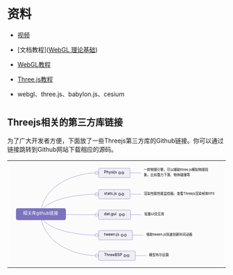 # 资料

- [视频](https://www.bilibili.com/video/BV1WQ4y1m7NF?spm_id_from=333.337.search-card.all.click)

- [文档教程]([WebGL 理论基础](https://webglfundamentals.org/webgl/lessons/zh_cn/))

- [WebGL教程](http://www.webgl3d.cn/WebGL/)

- [Three.js教程](http://www.webgl3d.cn/Three.js/)

- webgl、three.js、babylon.js、cesium

# 

## Threejs相关的第三方库链接

为了广大开发者方便，下面放了一些Threejs第三方库的Github链接。你可以通过链接跳转到Github网站下载相应的源码。

<table>
     <tr>
         <td>
             <svg id="kity_svg_6" xmlns="http://www.w3.org/2000/svg" xmlns:xlink="http://www.w3.org/1999/xlink" version="1.1" width="767" height="376" style="background: rgb(251, 251, 251); visibility: visible;" viewBox="0 0 767 376"><defs id="kity_defs_7"><linearGradient id="kity_linearGradient_17" x1="0" y1="0" x2="0" y2="1"><stop id="kity_stop_18" offset="0" stop-color="rgb(255, 255, 255)"></stop><stop id="kity_stop_19" offset="1" stop-color="rgb(204, 204, 204)"></stop></linearGradient><marker id="kity_marker_2" orient="auto" refX="6" refY="0" viewBox="-7 -7 14 14" markerWidth="7" markerHeight="7" markerUnits="userSpaceOnUse"><path id="kity_path_3" fill="rgb(123, 115, 191)" stroke="none" d="M6,0A6,6,0,1,1,-6,0A6,6,0,1,1,6,0"></path></marker></defs><g id="kity_g_8"><g id="minder1" text-rendering="optimize-speed"><g id="minder_connect_group1"><path id="kity_path_210" fill="none" stroke="rgb(123, 115, 191)" stroke-width="1" d="M109.50000379234552,189.5000043436885A207,149,0,0,1,316.5000037923455,40.50000434368849"></path><path id="kity_path_218" fill="none" stroke="rgb(123, 115, 191)" stroke-width="1" d="M109.50000379234552,189.5000043436885A207,72,0,0,1,316.5000037923455,117.50000434368849"></path><path id="kity_path_226" fill="none" stroke="rgb(123, 115, 191)" stroke-width="1" d="M109.50000379234552,189.5000043436885A207,2,0,0,0,316.5000037923455,191.5000043436885"></path><path id="kity_path_234" fill="none" stroke="rgb(123, 115, 191)" stroke-width="1" d="M109.50000379234552,189.5000043436885A207,76,0,0,0,316.5000037923455,265.5000043436885"></path><path id="kity_path_242" fill="none" stroke="rgb(123, 115, 191)" stroke-width="1" d="M109.50000379234552,189.5000043436885A207,150,0,0,0,316.5000037923455,339.5000043436885"></path><path id="kity_path_265" fill="none" stroke="rgb(123, 115, 191)" stroke-width="1" d="M432.5000037923455,40.50000434368849C452.5000037923455,40.50000434368849,452.5000037923455,40.50000434368849,472.5000037923455,40.50000434368849"></path><path id="kity_path_274" fill="none" stroke="rgb(123, 115, 191)" stroke-width="1" d="M432.5000037923455,117.50000434368849C452.5000037923455,117.50000434368849,452.5000037923455,117.50000434368849,472.5000037923455,117.50000434368849"></path><path id="kity_path_282" fill="none" stroke="rgb(123, 115, 191)" stroke-width="1" d="M434.5000037923455,191.5000043436885C454.5000037923455,191.5000043436885,454.5000037923455,191.5000043436885,474.5000037923455,191.5000043436885"></path><path id="kity_path_290" fill="none" stroke="rgb(123, 115, 191)" stroke-width="1" d="M441.5000037923455,265.5000043436885C461.5000037923455,265.5000043436885,461.5000037923455,265.5000043436885,481.5000037923455,265.5000043436885"></path><path id="kity_path_298" fill="none" stroke="rgb(123, 115, 191)" stroke-width="1" d="M451.5000037923455,339.5000043436885C471.5000037923455,339.5000043436885,471.5000037923455,339.5000043436885,491.5000037923455,339.5000043436885"></path></g><g id="minder_node1"><path id="node_outline1" fill="rgb(123, 115, 191)" stroke="rgb(123, 115, 191)" d="M25.500003792345524,169.5000043436885h168a5,5,0,0,1,5,5v30a5,5,0,0,1,-5,5h-168a5,5,0,0,1,-5,-5v-30a5,5,0,0,1,5,-5z" stroke-width="3"></path><g id="node_text1" fill="white"><text id="kity_text_22" text-rendering="inherit" font-size="16" dy=".8em" y="179.1000043079257" x="44.500003792345524">相关库github链接</text></g><a id="kity_a_118" xlink:href="http://www.yanhuangxueyuan.com/threejs/docs/index.html#api/zh/textures/Texture" target="_blank" xlink:title="http://www.yanhuangxueyuan.com/threejs/docs/index.html#api/zh/textures/Texture" style="cursor: pointer;" display="none"><path id="kity_path_120" fill="rgba(255, 255, 255, 0)" stroke="none" d="M46.500003792345524,183.5000043436885h16a4,4,0,0,1,4,4v14a4,4,0,0,1,-4,4h-16a4,4,0,0,1,-4,-4v-14a4,4,0,0,1,4,-4z"></path><path id="kity_path_119" fill="#666" stroke="none" d="M61.11400379234553,199.72400434368848h-1.278c-1.668,0,-3.07,-1.07,-3.599,-2.556h4.877c0.707,0,1.278,-0.571,1.278,-1.278V193.3340043436885c0,-0.707,-0.571,-1.278,-1.278,-1.278h-4.877C56.76600379234552,190.5710043436885,58.16800379234552,189.5000043436885,59.83600379234552,189.5000043436885h1.278c2.116,0,3.834,1.716,3.834,3.834V195.89000434368847C64.94800379234553,198.0080043436885,63.23000379234553,199.72400434368848,61.11400379234553,199.72400434368848zM49.612003792345526,194.61200434368848c0,-0.707,0.573,-1.278,1.278,-1.278h7.668c0.707,0,1.278,0.571,1.278,1.278S59.265003792345524,195.89000434368847,58.558003792345524,195.89000434368847H50.890003792345524C50.185003792345526,195.89000434368847,49.612003792345526,195.31900434368848,49.612003792345526,194.61200434368848zM47.05600379234552,193.3340043436885V195.89000434368847c0,0.707,0.573,1.278,1.278,1.278h4.877c-0.528,1.486,-1.932,2.556,-3.599,2.556H48.33400379234553C46.216003792345525,199.72400434368848,44.500003792345524,198.0080043436885,44.500003792345524,195.89000434368847V193.3340043436885C44.500003792345524,191.2160043436885,46.216003792345525,189.5000043436885,48.33400379234553,189.5000043436885h1.278c1.667,0,3.071,1.071,3.599,2.556H48.33400379234553C47.62900379234552,192.0560043436885,47.05600379234552,192.6270043436885,47.05600379234552,193.3340043436885z"></path></a></g><g id="kity_g_14" display="none"><path id="kity_path_15" fill="none" stroke="none" d="M44.500003792345524,189.5000043436885h0v0h0z"></path><path id="kity_path_16" fill="none" stroke="none"></path></g><g id="minder_node24"><g id="node_expander23" style="cursor: pointer;"><path id="kity_path_215" fill="white" stroke="gray" d="M317.50000777095556,40.50000212341547A6,6,0,1,1,305.50000777095556,40.50000212341547A6,6,0,1,1,317.50000777095556,40.50000212341547"></path><path id="kity_path_216" fill="none" stroke="gray" d="M307.00000777095556,40.50000212341547L316.00000777095556,40.50000212341547"></path></g><path id="node_outline24" fill="rgb(239, 238, 246)" stroke="rgb(123, 115, 191)" d="M321.5000081732869,23.50000212341547h108a3,3,0,0,1,3,3v28a3,3,0,0,1,-3,3h-108a3,3,0,0,1,-3,-3v-28a3,3,0,0,1,3,-3z" stroke-width="1"></path><g id="node_text24" fill="black"><text id="kity_text_212" text-rendering="inherit" font-size="14" dy=".8em" y="31.40000209212303" x="338.5000081732869">Physijs</text></g><a id="kity_a_249" xlink:href="https://github.com/chandlerprall/Physijs" target="_blank" xlink:title="https://github.com/chandlerprall/Physijs" style="cursor: pointer;"><path id="kity_path_251" fill="rgba(255, 255, 255, 0)" stroke="none" d="M392.5000089481473,29.500002048909664h16a4,4,0,0,1,4,4v14a4,4,0,0,1,-4,4h-16a4,4,0,0,1,-4,-4v-14a4,4,0,0,1,4,-4z"></path><path id="kity_path_250" fill="#666" stroke="none" d="M407.1140089481473,45.72400204890967h-1.278c-1.668,0,-3.07,-1.07,-3.599,-2.556h4.877c0.707,0,1.278,-0.571,1.278,-1.278V39.33400204890967c0,-0.707,-0.571,-1.278,-1.278,-1.278h-4.877C402.7660089481473,36.57100204890966,404.1680089481473,35.500002048909664,405.8360089481473,35.500002048909664h1.278c2.116,0,3.834,1.716,3.834,3.834V41.890002048909665C410.9480089481473,44.00800204890966,409.2300089481473,45.72400204890967,407.1140089481473,45.72400204890967zM395.6120089481473,40.612002048909666c0,-0.707,0.573,-1.278,1.278,-1.278h7.668c0.707,0,1.278,0.571,1.278,1.278S405.2650089481473,41.890002048909665,404.5580089481473,41.890002048909665H396.8900089481473C396.1850089481473,41.890002048909665,395.6120089481473,41.31900204890967,395.6120089481473,40.612002048909666zM393.0560089481473,39.33400204890967V41.890002048909665c0,0.707,0.573,1.278,1.278,1.278h4.877c-0.528,1.486,-1.932,2.556,-3.599,2.556H394.3340089481473C392.2160089481473,45.72400204890967,390.5000089481473,44.00800204890966,390.5000089481473,41.890002048909665V39.33400204890967C390.5000089481473,37.216002048909665,392.2160089481473,35.500002048909664,394.3340089481473,35.500002048909664h1.278c1.667,0,3.071,1.071,3.599,2.556H394.3340089481473C393.6290089481473,38.05600204890966,393.0560089481473,38.62700204890967,393.0560089481473,39.33400204890967z"></path></a></g><g id="minder_node25"><g id="node_expander24" style="cursor: pointer;"><path id="kity_path_223" fill="white" stroke="gray" d="M317.50000777095556,117.50000327080488A6,6,0,1,1,305.50000777095556,117.50000327080488A6,6,0,1,1,317.50000777095556,117.50000327080488"></path><path id="kity_path_224" fill="none" stroke="gray" d="M307.00000777095556,117.50000327080488L316.00000777095556,117.50000327080488"></path></g><path id="node_outline25" fill="rgb(239, 238, 246)" stroke="rgb(123, 115, 191)" d="M321.5000081732869,100.50000327080488h108a3,3,0,0,1,3,3v28a3,3,0,0,1,-3,3h-108a3,3,0,0,1,-3,-3v-28a3,3,0,0,1,3,-3z" stroke-width="1"></path><g id="node_text25" fill="black"><text id="kity_text_220" text-rendering="inherit" font-size="14" dy=".8em" y="108.40000323951244" x="338.5000081732869">stats.js</text></g><a id="kity_a_252" xlink:href="https://github.com/mrdoob/stats.js" target="_blank" xlink:title="https://github.com/mrdoob/stats.js" style="cursor: pointer;"><path id="kity_path_254" fill="rgba(255, 255, 255, 0)" stroke="none" d="M392.5000089481473,106.50000319629908h16a4,4,0,0,1,4,4v14a4,4,0,0,1,-4,4h-16a4,4,0,0,1,-4,-4v-14a4,4,0,0,1,4,-4z"></path><path id="kity_path_253" fill="#666" stroke="none" d="M407.1140089481473,122.72400319629908h-1.278c-1.668,0,-3.07,-1.07,-3.599,-2.556h4.877c0.707,0,1.278,-0.571,1.278,-1.278V116.33400319629908c0,-0.707,-0.571,-1.278,-1.278,-1.278h-4.877C402.7660089481473,113.57100319629907,404.1680089481473,112.50000319629908,405.8360089481473,112.50000319629908h1.278c2.116,0,3.834,1.716,3.834,3.834V118.89000319629908C410.9480089481473,121.00800319629907,409.2300089481473,122.72400319629908,407.1140089481473,122.72400319629908zM395.6120089481473,117.61200319629907c0,-0.707,0.573,-1.278,1.278,-1.278h7.668c0.707,0,1.278,0.571,1.278,1.278S405.2650089481473,118.89000319629908,404.5580089481473,118.89000319629908H396.8900089481473C396.1850089481473,118.89000319629908,395.6120089481473,118.31900319629908,395.6120089481473,117.61200319629907zM393.0560089481473,116.33400319629908V118.89000319629908c0,0.707,0.573,1.278,1.278,1.278h4.877c-0.528,1.486,-1.932,2.556,-3.599,2.556H394.3340089481473C392.2160089481473,122.72400319629908,390.5000089481473,121.00800319629907,390.5000089481473,118.89000319629908V116.33400319629908C390.5000089481473,114.21600319629907,392.2160089481473,112.50000319629908,394.3340089481473,112.50000319629908h1.278c1.667,0,3.071,1.071,3.599,2.556H394.3340089481473C393.6290089481473,115.05600319629907,393.0560089481473,115.62700319629907,393.0560089481473,116.33400319629908z"></path></a></g><g id="minder_node26"><g id="node_expander25" style="cursor: pointer;"><path id="kity_path_231" fill="white" stroke="gray" d="M317.50000777095556,191.5000043734908A6,6,0,1,1,305.50000777095556,191.5000043734908A6,6,0,1,1,317.50000777095556,191.5000043734908"></path><path id="kity_path_232" fill="none" stroke="gray" d="M307.00000777095556,191.5000043734908L316.00000777095556,191.5000043734908"></path></g><path id="node_outline26" fill="rgb(239, 238, 246)" stroke="rgb(123, 115, 191)" d="M321.5000081732869,174.5000043734908h110a3,3,0,0,1,3,3v28a3,3,0,0,1,-3,3h-110a3,3,0,0,1,-3,-3v-28a3,3,0,0,1,3,-3z" stroke-width="1"></path><g id="node_text26" fill="black"><text id="kity_text_228" text-rendering="inherit" font-size="14" dy=".8em" y="182.40000434219837" x="338.5000081732869">dat.gui</text></g><a id="kity_a_255" xlink:href="https://github.com/dataarts/dat.gui" target="_blank" xlink:title="https://github.com/dataarts/dat.gui" style="cursor: pointer;"><path id="kity_path_257" fill="rgba(255, 255, 255, 0)" stroke="none" d="M394.5000089779496,180.500004298985h16a4,4,0,0,1,4,4v14a4,4,0,0,1,-4,4h-16a4,4,0,0,1,-4,-4v-14a4,4,0,0,1,4,-4z"></path><path id="kity_path_256" fill="#666" stroke="none" d="M409.1140089779496,196.724004298985h-1.278c-1.668,0,-3.07,-1.07,-3.599,-2.556h4.877c0.707,0,1.278,-0.571,1.278,-1.278V190.334004298985c0,-0.707,-0.571,-1.278,-1.278,-1.278h-4.877C404.76600897794964,187.571004298985,406.1680089779496,186.500004298985,407.83600897794963,186.500004298985h1.278c2.116,0,3.834,1.716,3.834,3.834V192.890004298985C412.9480089779496,195.008004298985,411.23000897794964,196.724004298985,409.1140089779496,196.724004298985zM397.61200897794964,191.612004298985c0,-0.707,0.573,-1.278,1.278,-1.278h7.668c0.707,0,1.278,0.571,1.278,1.278S407.2650089779496,192.890004298985,406.5580089779496,192.890004298985H398.8900089779496C398.1850089779496,192.890004298985,397.61200897794964,192.319004298985,397.61200897794964,191.612004298985zM395.0560089779496,190.334004298985V192.890004298985c0,0.707,0.573,1.278,1.278,1.278h4.877c-0.528,1.486,-1.932,2.556,-3.599,2.556H396.3340089779496C394.2160089779496,196.724004298985,392.5000089779496,195.008004298985,392.5000089779496,192.890004298985V190.334004298985C392.5000089779496,188.216004298985,394.2160089779496,186.500004298985,396.3340089779496,186.500004298985h1.278c1.667,0,3.071,1.071,3.599,2.556H396.3340089779496C395.62900897794964,189.05600429898502,395.0560089779496,189.627004298985,395.0560089779496,190.334004298985z"></path></a></g><g id="minder_node27"><g id="node_expander26" style="cursor: pointer;"><path id="kity_path_239" fill="white" stroke="gray" d="M317.50000777095556,265.50000547617674A6,6,0,1,1,305.50000777095556,265.50000547617674A6,6,0,1,1,317.50000777095556,265.50000547617674"></path><path id="kity_path_240" fill="none" stroke="gray" d="M307.00000777095556,265.50000547617674L316.00000777095556,265.50000547617674"></path></g><path id="node_outline27" fill="rgb(239, 238, 246)" stroke="rgb(123, 115, 191)" d="M321.5000081732869,248.50000547617674h117a3,3,0,0,1,3,3v28a3,3,0,0,1,-3,3h-117a3,3,0,0,1,-3,-3v-28a3,3,0,0,1,3,-3z" stroke-width="1"></path><g id="node_text27" fill="black"><text id="kity_text_236" text-rendering="inherit" font-size="14" dy=".8em" y="256.4000054448843" x="338.5000081732869">tween.js</text></g><a id="kity_a_258" xlink:href="https://github.com/tweenjs/tween.js/" target="_blank" xlink:title="https://github.com/tweenjs/tween.js/" style="cursor: pointer;"><path id="kity_path_260" fill="rgba(255, 255, 255, 0)" stroke="none" d="M401.50000908225775,254.50000540167093h16a4,4,0,0,1,4,4v14a4,4,0,0,1,-4,4h-16a4,4,0,0,1,-4,-4v-14a4,4,0,0,1,4,-4z"></path><path id="kity_path_259" fill="#666" stroke="none" d="M416.1140090822577,270.7240054016709h-1.278c-1.668,0,-3.07,-1.07,-3.599,-2.556h4.877c0.707,0,1.278,-0.571,1.278,-1.278V264.33400540167094c0,-0.707,-0.571,-1.278,-1.278,-1.278h-4.877C411.76600908225777,261.57100540167096,413.16800908225775,260.50000540167093,414.83600908225776,260.50000540167093h1.278c2.116,0,3.834,1.716,3.834,3.834V266.8900054016709C419.9480090822577,269.0080054016709,418.23000908225777,270.7240054016709,416.1140090822577,270.7240054016709zM404.61200908225777,265.61200540167096c0,-0.707,0.573,-1.278,1.278,-1.278h7.668c0.707,0,1.278,0.571,1.278,1.278S414.26500908225773,266.8900054016709,413.55800908225774,266.8900054016709H405.89000908225773C405.18500908225775,266.8900054016709,404.61200908225777,266.31900540167095,404.61200908225777,265.61200540167096zM402.05600908225773,264.33400540167094V266.8900054016709c0,0.707,0.573,1.278,1.278,1.278h4.877c-0.528,1.486,-1.932,2.556,-3.599,2.556H403.33400908225775C401.21600908225776,270.7240054016709,399.50000908225775,269.0080054016709,399.50000908225775,266.8900054016709V264.33400540167094C399.50000908225775,262.21600540167094,401.21600908225776,260.50000540167093,403.33400908225775,260.50000540167093h1.278c1.667,0,3.071,1.071,3.599,2.556H403.33400908225775C402.62900908225777,263.0560054016709,402.05600908225773,263.62700540167094,402.05600908225773,264.33400540167094z"></path></a></g><g id="minder_node28"><g id="node_expander27" style="cursor: pointer;"><path id="kity_path_247" fill="white" stroke="gray" d="M317.50000777095556,339.50000657886267A6,6,0,1,1,305.50000777095556,339.50000657886267A6,6,0,1,1,317.50000777095556,339.50000657886267"></path><path id="kity_path_248" fill="none" stroke="gray" d="M307.00000777095556,339.50000657886267L316.00000777095556,339.50000657886267"></path></g><path id="node_outline28" fill="rgb(239, 238, 246)" stroke="rgb(123, 115, 191)" d="M321.5000081732869,322.50000657886267h127a3,3,0,0,1,3,3v28a3,3,0,0,1,-3,3h-127a3,3,0,0,1,-3,-3v-28a3,3,0,0,1,3,-3z" stroke-width="1"></path><g id="node_text28" fill="black"><text id="kity_text_244" text-rendering="inherit" font-size="14" dy=".8em" y="330.40000654757023" x="338.5000081732869">ThreeBSP</text></g><a id="kity_a_261" xlink:href="https://github.com/sshirokov/ThreeBSP" target="_blank" xlink:title="https://github.com/sshirokov/ThreeBSP" style="cursor: pointer;"><path id="kity_path_263" fill="rgba(255, 255, 255, 0)" stroke="none" d="M411.50000923126936,328.50000650435686h16a4,4,0,0,1,4,4v14a4,4,0,0,1,-4,4h-16a4,4,0,0,1,-4,-4v-14a4,4,0,0,1,4,-4z"></path><path id="kity_path_262" fill="#666" stroke="none" d="M426.11400923126934,344.72400650435685h-1.278c-1.668,0,-3.07,-1.07,-3.599,-2.556h4.877c0.707,0,1.278,-0.571,1.278,-1.278V338.33400650435686c0,-0.707,-0.571,-1.278,-1.278,-1.278h-4.877C421.7660092312694,335.5710065043569,423.16800923126937,334.50000650435686,424.8360092312694,334.50000650435686h1.278c2.116,0,3.834,1.716,3.834,3.834V340.89000650435685C429.94800923126934,343.00800650435684,428.2300092312694,344.72400650435685,426.11400923126934,344.72400650435685zM414.6120092312694,339.6120065043569c0,-0.707,0.573,-1.278,1.278,-1.278h7.668c0.707,0,1.278,0.571,1.278,1.278S424.26500923126935,340.89000650435685,423.55800923126935,340.89000650435685H415.89000923126935C415.18500923126936,340.89000650435685,414.6120092312694,340.3190065043569,414.6120092312694,339.6120065043569zM412.05600923126934,338.33400650435686V340.89000650435685c0,0.707,0.573,1.278,1.278,1.278h4.877c-0.528,1.486,-1.932,2.556,-3.599,2.556H413.33400923126936C411.21600923126937,344.72400650435685,409.50000923126936,343.00800650435684,409.50000923126936,340.89000650435685V338.33400650435686C409.50000923126936,336.21600650435687,411.21600923126937,334.50000650435686,413.33400923126936,334.50000650435686h1.278c1.667,0,3.071,1.071,3.599,2.556H413.33400923126936C412.6290092312694,337.05600650435684,412.05600923126934,337.62700650435687,412.05600923126934,338.33400650435686z"></path></a></g><g id="minder_node29" opacity="1"><g id="node_expander28" style="cursor: pointer;" display="none"><path id="kity_path_270" fill="white" stroke="gray" d="M472.50001008063555,40.50000212341547A6,6,0,1,1,460.50001008063555,40.50000212341547A6,6,0,1,1,472.50001008063555,40.50000212341547"></path><path id="kity_path_271" fill="none" stroke="gray"></path></g><path id="node_outline29" fill="none" stroke="none" d="M477.5000103190541,20.50000212341547h245a5,5,0,0,1,5,5v30a5,5,0,0,1,-5,5h-245a5,5,0,0,1,-5,-5v-30a5,5,0,0,1,5,-5z" stroke-width="3"></path><g id="node_text29" fill="black"><text id="kity_text_267" text-rendering="inherit" font-size="12" dy=".8em" y="23.70000209659338" x="482.5000103190541">一款物理引擎，可以辅助three.js模拟物理现</text><text id="kity_text_272" text-rendering="inherit" font-size="12" dy=".8em" y="41.70000209659338" x="482.5000103190541">象，比如重力下落、物体碰撞等</text></g></g><g id="minder_node30"><g id="node_expander29" style="cursor: pointer;" display="none"><path id="kity_path_279" fill="white" stroke="gray" d="M472.50001008063555,117.50000327080488A6,6,0,1,1,460.50001008063555,117.50000327080488A6,6,0,1,1,472.50001008063555,117.50000327080488"></path><path id="kity_path_280" fill="none" stroke="gray"></path></g><path id="node_outline30" fill="none" stroke="none" d="M477.5000103190541,106.50000327080488h265a5,5,0,0,1,5,5v12a5,5,0,0,1,-5,5h-265a5,5,0,0,1,-5,-5v-12a5,5,0,0,1,5,-5z" stroke-width="3"></path><g id="node_text30" fill="black"><text id="kity_text_276" text-rendering="inherit" font-size="12" dy=".8em" y="109.70000324398279" x="482.5000103190541">渲染性能性能监控器，查看Threejs渲染帧率FPS</text></g></g><g id="minder_node31"><g id="node_expander30" style="cursor: pointer;" display="none"><path id="kity_path_287" fill="white" stroke="gray" d="M474.50001011043787,191.5000043734908A6,6,0,1,1,462.50001011043787,191.5000043734908A6,6,0,1,1,474.50001011043787,191.5000043734908"></path><path id="kity_path_288" fill="none" stroke="gray"></path></g><path id="node_outline31" fill="none" stroke="none" d="M479.50001034885645,180.5000043734908h83a5,5,0,0,1,5,5v12a5,5,0,0,1,-5,5h-83a5,5,0,0,1,-5,-5v-12a5,5,0,0,1,5,-5z" stroke-width="3"></path><g id="node_text31" fill="black"><text id="kity_text_284" text-rendering="inherit" font-size="12" dy=".8em" y="183.70000434666872" x="484.50001034885645">轻量UI交互库</text></g></g><g id="minder_node32"><g id="node_expander31" style="cursor: pointer;" display="none"><path id="kity_path_295" fill="white" stroke="gray" d="M481.500010214746,265.50000547617674A6,6,0,1,1,469.500010214746,265.50000547617674A6,6,0,1,1,481.500010214746,265.50000547617674"></path><path id="kity_path_296" fill="none" stroke="gray"></path></g><path id="node_outline32" fill="none" stroke="none" d="M486.5000104531646,254.50000547617674h177a5,5,0,0,1,5,5v12a5,5,0,0,1,-5,5h-177a5,5,0,0,1,-5,-5v-12a5,5,0,0,1,5,-5z" stroke-width="3"></path><g id="node_text32" fill="black"><text id="kity_text_292" text-rendering="inherit" font-size="12" dy=".8em" y="257.70000544935465" x="491.5000104531646">借助tween.js快速创建补间动画</text></g></g><g id="minder_node33"><g id="node_expander32" style="cursor: pointer;" display="none"><path id="kity_path_303" fill="white" stroke="gray" d="M491.5000103637576,339.50000657886267A6,6,0,1,1,479.5000103637576,339.50000657886267A6,6,0,1,1,491.5000103637576,339.50000657886267"></path><path id="kity_path_304" fill="none" stroke="gray"></path></g><path id="node_outline33" fill="none" stroke="none" d="M496.5000106021762,328.50000657886267h84a5,5,0,0,1,5,5v12a5,5,0,0,1,-5,5h-84a5,5,0,0,1,-5,-5v-12a5,5,0,0,1,5,-5z" stroke-width="3"></path><g id="node_text33" fill="black"><text id="kity_text_300" text-rendering="inherit" font-size="12" dy=".8em" y="331.7000065520406" x="501.5000106021762">模型布尔运算</text></g></g><g id="kity_g_12" display="none"><path id="kity_path_13" fill="none" stroke="rgb(71, 66, 112)" d="M321.5000037923455,23.500004343688488h108a3,3,0,0,1,3,3v28a3,3,0,0,1,-3,3h-108a3,3,0,0,1,-3,-3v-28a3,3,0,0,1,3,-3z" stroke-width="5"></path></g></g></g></svg>
         </td>
     </tr>
</table>
